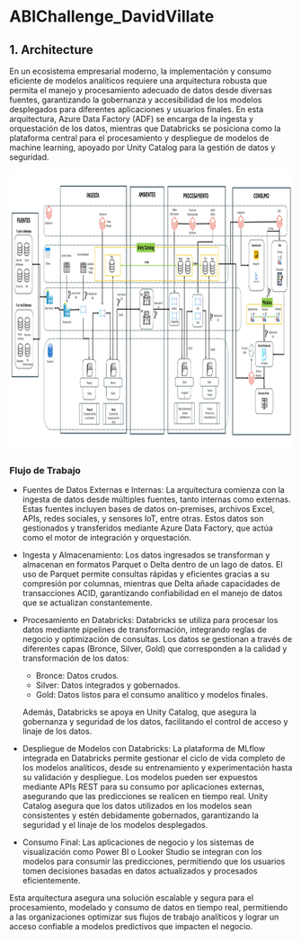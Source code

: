 # ABIChallenge_DavidVillate

## 1. Architecture

En un ecosistema empresarial moderno, la implementación y consumo eficiente de modelos analíticos requiere una arquitectura robusta que permita el manejo y procesamiento adecuado de datos desde diversas fuentes, garantizando la gobernanza y accesibilidad de los modelos desplegados para diferentes aplicaciones y usuarios finales. En esta arquitectura, Azure Data Factory (ADF) se encarga de la ingesta y orquestación de los datos, mientras que Databricks se posiciona como la plataforma central para el procesamiento y despliegue de modelos de machine learning, apoyado por Unity Catalog para la gestión de datos y seguridad.

<div align="left">
    <img src="Images/Architecture.jpg" width="900" height="500">
</div>

### Flujo de Trabajo
- Fuentes de Datos Externas e Internas: La arquitectura comienza con la ingesta de datos desde múltiples fuentes, tanto internas como externas. Estas fuentes incluyen bases de datos on-premises, archivos Excel, APIs, redes sociales, y sensores IoT, entre otras. Estos datos son gestionados y transferidos mediante Azure Data Factory, que actúa como el motor de integración y orquestación.

- Ingesta y Almacenamiento: Los datos ingresados se transforman y almacenan en formatos Parquet o Delta dentro de un lago de datos. El uso de Parquet permite consultas rápidas y eficientes gracias a su compresión por columnas, mientras que Delta añade capacidades de transacciones ACID, garantizando confiabilidad en el manejo de datos que se actualizan constantemente.

- Procesamiento en Databricks: Databricks se utiliza para procesar los datos mediante pipelines de transformación, integrando reglas de negocio y optimización de consultas. Los datos se gestionan a través de diferentes capas (Bronce, Silver, Gold) que corresponden a la calidad y transformación de los datos:

    - Bronce: Datos crudos.
    - Silver: Datos integrados y gobernados.
    - Gold: Datos listos para el consumo analítico y modelos finales.
    
    Además, Databricks se apoya en Unity Catalog, que asegura la gobernanza y seguridad de  los datos, facilitando el control de acceso y linaje de los datos.

- Despliegue de Modelos con Databricks: La plataforma de MLflow integrada en Databricks permite gestionar el ciclo de vida completo de los modelos analíticos, desde su entrenamiento y experimentación hasta su validación y despliegue. Los modelos pueden ser expuestos mediante APIs REST para su consumo por aplicaciones externas, asegurando que las predicciones se realicen en tiempo real. Unity Catalog asegura que los datos utilizados en los modelos sean consistentes y estén debidamente gobernados, garantizando la seguridad y el linaje de los modelos desplegados.

- Consumo Final: Las aplicaciones de negocio y los sistemas de visualización como Power BI o Looker Studio se integran con los modelos para consumir las predicciones, permitiendo que los usuarios tomen decisiones basadas en datos actualizados y procesados eficientemente.

Esta arquitectura asegura una solución escalable y segura para el procesamiento, modelado y consumo de datos en tiempo real, permitiendo a las organizaciones optimizar sus flujos de trabajo analíticos y lograr un acceso confiable a modelos predictivos que impacten el negocio.

